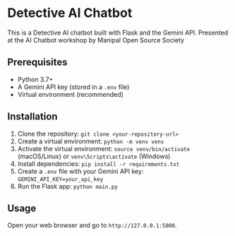 # Detective AI Chatbot

This is a Detective AI chatbot built with Flask and the Gemini API.
Presented at the AI Chatbot workshop by Manipal Open Source Society

## Prerequisites

* Python 3.7+
* A Gemini API key (stored in a `.env` file)
* Virtual environment (recommended)

## Installation

1.  Clone the repository: `git clone <your-repository-url>`
2.  Create a virtual environment: `python -m venv venv`
3.  Activate the virtual environment: `source venv/bin/activate` (macOS/Linux) or `venv\Scripts\activate` (Windows)
4.  Install dependencies: `pip install -r requirements.txt`
5.  Create a `.env` file with your Gemini API key: `GEMINI_API_KEY=your_api_key`
6.  Run the Flask app: `python main.py`

## Usage

Open your web browser and go to `http://127.0.0.1:5000`.
